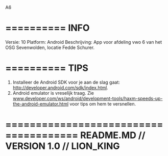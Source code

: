 A6

==========
INFO
==========
Versie: 10
Platform: Android
Beschrijving: App voor afdeling vwo 6 van het OSG Sevenwolden, locatie Fedde Schurer.

==========
TIPS
==========
1) Installeer de Android SDK voor je aan de slag gaat: http://developer.android.com/sdk/index.html.
2) Android emulator is vreselijk traag. 
Zie www.developer.com/ws/android/development-tools/haxm-speeds-up-the-android-emulator.html
voor tips om hem te versnellen. 

======================================
README.MD // VERSION 1.0 // LION_KING    
======================================
